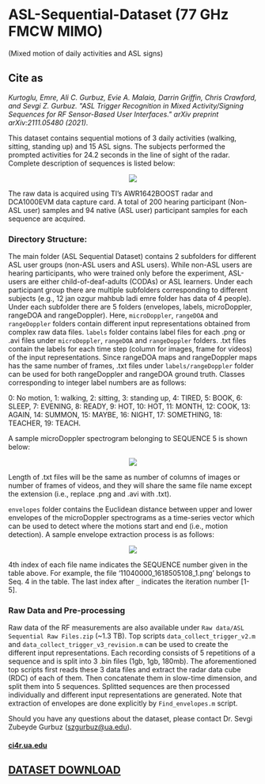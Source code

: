 # ASL-Sequential-Dataset (77 GHz FMCW MIMO)
(Mixed motion of daily activities and ASL signs)

## Cite as

*Kurtoglu, Emre, Ali C. Gurbuz, Evie A. Malaia, Darrin Griffin, Chris Crawford, and Sevgi Z. Gurbuz. "ASL Trigger Recognition in Mixed Activity/Signing Sequences for RF Sensor-Based User Interfaces." arXiv preprint arXiv:2111.05480 (2021).*

This dataset contains sequential motions of 3 daily activities (walking, sitting, standing up) and 15 ASL signs. The subjects performed the prompted activities for 24.2 seconds in the line of sight of the radar. Complete description of sequences is listed below:

<p align="center">
  <img src="https://user-images.githubusercontent.com/66335348/123162029-bc279d00-d435-11eb-914b-06c5b20a4489.png" />
</p>

The raw data is acquired using TI’s AWR1642BOOST radar and DCA1000EVM data capture card. A total of 200 hearing participant (Non-ASL user) samples and 94 native (ASL user) participant samples for each sequence are acquired.

### Directory Structure:

The main folder (ASL Sequential Dataset) contains 2 subfolders for different ASL user groups (non-ASL users and ASL users). While non-ASL users are hearing participants, who were trained only before the experiment, ASL-users are either child-of-deaf-adults (CODAs) or ASL learners. Under each participant group there are multiple subfolders corresponding to different subjects (e.g., 12 jan ozgur mahbub ladi emre folder has data of 4 people). Under each subfolder there are 5 folders (envelopes, labels, microDoppler, rangeDOA and rangeDoppler). Here, `microDoppler`, `rangeDOA` and `rangeDoppler` folders contain different input representations obtained from complex raw data files. `labels` folder contains label files for each .png or .avi files under `microDoppler`, `rangeDOA` and `rangeDoppler` folders. .txt files contain the labels for each time step (column for images, frame for videos) of the input representations. Since rangeDOA maps and rangeDoppler maps has the same number of frames, .txt files under `labels/rangeDoppler` folder can be used for both rangeDoppler and rangeDOA ground truth. Classes corresponding to integer label numbers are as follows:

0: No motion, 1: walking, 2: sitting, 3: standing up, 4: TIRED, 5: BOOK, 6: SLEEP, 7: EVENING, 8: READY, 9: HOT, 10: HOT, 11: MONTH, 12: COOK, 13: AGAIN, 14: SUMMON, 15: MAYBE, 16: NIGHT, 17: SOMETHING, 18: TEACHER, 19: TEACH.

A sample microDoppler spectrogram belonging to SEQUENCE 5 is shown below:

<p align="center">
  <img src="https://user-images.githubusercontent.com/66335348/142496455-000a6f49-e945-43f2-848c-c382a125a768.png" />
</p>

Length of .txt files will be the same as number of columns of images or number of frames of videos, and they will share the same file name except the extension (i.e., replace .png and .avi with .txt).

`envelopes` folder contains the Euclidean distance between upper and lower envelopes of the microDoppler spectrograms as a time-series vector which can be used to detect where the motions start and end (i.e., motion detection). A sample envelope extraction process is as follows:

<p align="center">
  <img src="https://user-images.githubusercontent.com/60670979/142490804-448d5d83-a6bc-4619-9ae5-4a2cb376392a.png" />
</p>

4th index of each file name indicates the SEQUENCE number given in the table above. For example, the file ‘11040000_1618505108_1.png’ belongs to Seq. 4 in the table. The last index after `_` indicates the iteration number \[1-5\].

### Raw Data and Pre-processing

Raw data of the RF measurements are also available under `Raw data/ASL Sequential Raw Files.zip` (~1.3 TB). Top scripts `data_collect_trigger_v2.m` and `data_collect_trigger_v3_revision.m` can be used to create the different input representations. Each recording consists of 5 repetitions of a sequence and is split into 3 .bin files (1gb, 1gb, 180mb). The aforementioned top scripts first reads these 3 data files and extract the radar data cube (RDC) of each of them. Then concatenate them in slow-time dimension, and split them into 5 sequences. Splitted sequences are then processed individually and different input representations are generated. Note that extraction of envelopes are done explicitly by `Find_envelopes.m` script.

Should you have any questions about the dataset, please contact Dr. Sevgi Zubeyde Gurbuz (szgurbuz@ua.edu).

#### [ci4r.ua.edu](https://ci4r.ua.edu)

## [DATASET DOWNLOAD](https://drive.google.com/drive/folders/1AZRB-uCphFzmG-q_0cvmIad1un4HPMxU?usp=sharing)
